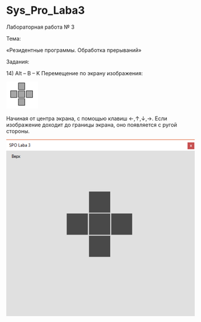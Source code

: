 # Sys_Pro_Laba3
Лабораторная работа № 3

Тема:<p>«Резидентные программы. Обработка прерываний»</p>

Задания: <p>14) Alt – B – K Перемещение по экрану изображения:</p>
<p></p>
<img src="https://github.com/Syrym-Joli/Sys_Pro_Laba3/blob/master/Code/scrin/0.png" alt="фигура">
<p></p>

<p>Начиная от центра экрана, с помощью клавиш ←,↑,↓,→. Если изображение доходит до границы экрана, оно появляется с ругой стороны.</p>

<p></p>
<img src="https://github.com/Syrym-Joli/Sys_Pro_Laba3/blob/master/Code/scrin/1.png" alt="scrin">
